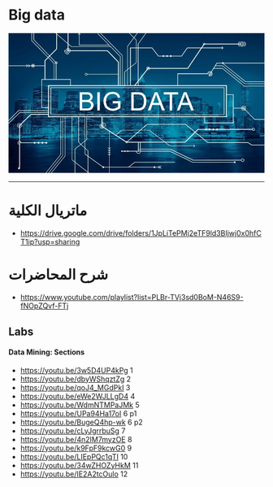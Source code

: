 # Big data
![banner](../img/big_data.jpg)

---

# ماتريال الكلية

- https://drive.google.com/drive/folders/1JpLiTePMj2eTF9ld3BIjwj0x0hfCT1ip?usp=sharing

# شرح المحاضرات

- https://www.youtube.com/playlist?list=PLBr-TVj3sd0BoM-N46S9-fNOpZQvf-FTj

## Labs

#### Data Mining: Sections

- https://youtu.be/3w5D4UP4kPg	1
- https://youtu.be/dbyWShqztZg	2
- https://youtu.be/qoJ4_MGdPkI	3
- https://youtu.be/eWe2WJLLgD4	4
- https://youtu.be/WdmNTMPaJMk	5
- https://youtu.be/UPa94Ha17oI	6 p1
- https://youtu.be/BugeQ4hp-wk	6 p2
- https://youtu.be/cLyJgrrbuSg	7
- https://youtu.be/4n2IM7myzOE	8
- https://youtu.be/k9FpF9kcwG0	9
- https://youtu.be/LIEpPQc1qTI	10
- https://youtu.be/34wZHOZyHkM	11
- https://youtu.be/IE2A2tcOulo	12
